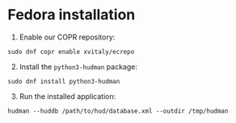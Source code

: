 # Fedora installation

  1. Enable our COPR repository:
  ```
  sudo dnf copr enable xvitaly/ecrepo
  ```
  2. Install the `python3-hudman` package:
  ```
  sudo dnf install python3-hudman
  ```
  3. Run the installed application:
  ```
  hudman --huddb /path/to/hud/database.xml --outdir /tmp/hudman
  ```
